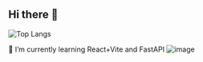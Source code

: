 ## Hi there 🎰

![Top Langs](https://github-readme-stats.vercel.app/api/top-langs/?username=n3vsk1y&theme=github&show_icons=true&hide_border=true)

🌱 I’m currently learning React+Vite and FastAPI ![image](https://github.com/user-attachments/assets/b97d67df-7253-45b8-b612-4bd067f0438d)

<!--
**n3vsk1y/n3vsk1y** is a ✨ _special_ ✨ repository because its `README.md` (this file) appears on your GitHub profile.

Here are some ideas to get you started:

- 🔭 I’m currently working on ...
- 🌱 I’m currently learning ...
- 👯 I’m looking to collaborate on ...
- 🤔 I’m looking for help with ...
- 💬 Ask me about ...
- 📫 How to reach me: ...
- 😄 Pronouns: ...
- ⚡ Fun fact: ...
-->
